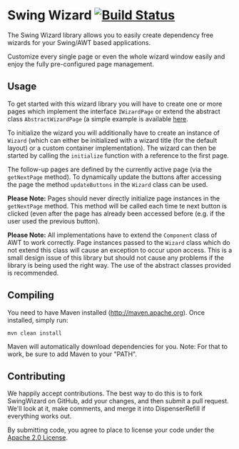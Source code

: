 Swing Wizard [![Build Status](http://assets.evil-co.com/build/WH-MASTER.png)](http://www.evil-co.com/ci/browse/JSW)
===============
The Swing Wizard library allows you to easily create dependency free wizards for
your Swing/AWT based applications.

Customize every single page or even the whole wizard window easily and enjoy the
fully pre-configured page management.

Usage
-----
To get started with this wizard library you will have to create one or more pages
which implement the interface `IWizardPage` or extend the abstract class `AbstractWizardPage`
(a simple example is available [here](demo/src/main/java/org/evilco/wizard/demo/page/WelcomePage.java).

To initialize the wizard you will additionally have to create an instance of `Wizard`
(which can either be initialized with a wizard title (for the default layout) or
a custom container implementation). The wizard can then be started by calling the
`initialize` function with a reference to the first page.

The follow-up pages are defined by the currently active page (via the `getNextPage` method).
To dynamically update the buttons after accessing the page the method `updateButtons`
in the `Wizard` class can be used.

__Please Note:__ Pages should never directly initialize page instances in the `getNextPage`
method. This method will be called each time te next button is clicked (even after
the page has already been accessed before (e.g. if the user used the previous button).

__Please Note:__ All implementations have to extend the `Component` class of AWT
to work correctly. Page instances passed to the `Wizard` class which do not extend
this class will cause an exception to occur upon access. This is a small design issue
of this library but should not cause any problems if the library is being used
the right way. The use of the abstract classes provided is recommended.

Compiling
---------

You need to have Maven installed (http://maven.apache.org). Once installed,
simply run:

	mvn clean install

Maven will automatically download dependencies for you. Note: For that to work,
be sure to add Maven to your "PATH".

Contributing
------------

We happily accept contributions. The best way to do this is to fork SwingWizard
on GitHub, add your changes, and then submit a pull request. We'll look at it,
make comments, and merge it into DispenserRefill if everything works out.

By submitting code, you agree to place to license your code under the
[Apache 2.0 License](LICENSE).